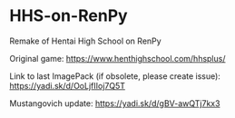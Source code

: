 # HHS-on-RenPy
Remake of Hentai High School on RenPy

Original game: https://www.henthighschool.com/hhsplus/

Link to last ImagePack (if obsolete, please create issue): https://yadi.sk/d/OoLjfIIoj7Q5T

Mustangovich update: https://yadi.sk/d/gBV-awQTj7kx3
